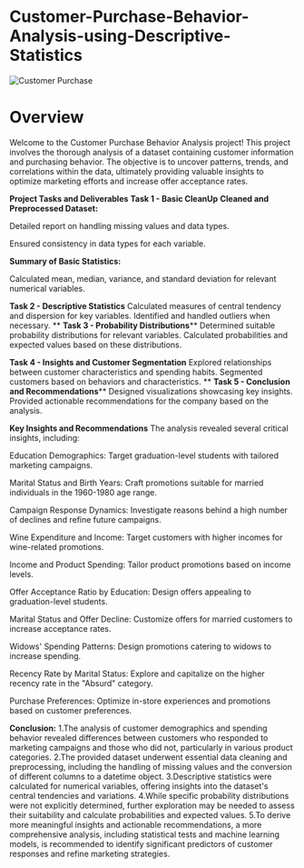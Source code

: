 # Customer-Purchase-Behavior-Analysis-using-Descriptive-Statistics 
![Customer Purchase](https://drive.google.com/uc?export=view&id=1PrLQOi1MKeAQbCmpzRJhzVhOWrT9PQG7)
# Overview
Welcome to the Customer Purchase Behavior Analysis project! This project involves the thorough analysis of a dataset containing customer information and purchasing behavior. The objective is to uncover patterns, trends, and correlations within the data, ultimately providing valuable insights to optimize marketing efforts and increase offer acceptance rates.

**Project Tasks and Deliverables**
**Task 1 - Basic CleanUp**
**Cleaned and Preprocessed Dataset:**

Detailed report on handling missing values and data types.

Ensured consistency in data types for each variable.

**Summary of Basic Statistics:**

Calculated mean, median, variance, and standard deviation for relevant numerical variables.

**Task 2 - Descriptive Statistics**
Calculated measures of central tendency and dispersion for key variables. Identified and handled outliers when necessary.
**
**Task 3 - Probability Distributions****
Determined suitable probability distributions for relevant variables. Calculated probabilities and expected values based on these distributions.

**Task 4 - Insights and Customer Segmentation**
Explored relationships between customer characteristics and spending habits. Segmented customers based on behaviors and characteristics.
**
**Task 5 - Conclusion and Recommendations****
Designed visualizations showcasing key insights. Provided actionable recommendations for the company based on the analysis.

**Key Insights and Recommendations**
The analysis revealed several critical insights, including:

Education Demographics: Target graduation-level students with tailored marketing campaigns.

Marital Status and Birth Years: Craft promotions suitable for married individuals in the 1960-1980 age range.

Campaign Response Dynamics: Investigate reasons behind a high number of declines and refine future campaigns.

Wine Expenditure and Income: Target customers with higher incomes for wine-related promotions.

Income and Product Spending: Tailor product promotions based on income levels.

Offer Acceptance Ratio by Education: Design offers appealing to graduation-level students.

Marital Status and Offer Decline: Customize offers for married customers to increase acceptance rates.

Widows' Spending Patterns: Design promotions catering to widows to increase spending.

Recency Rate by Marital Status: Explore and capitalize on the higher recency rate in the "Absurd" category.

Purchase Preferences: Optimize in-store experiences and promotions based on customer preferences.


**Conclusion:**
1.The analysis of customer demographics and spending behavior revealed differences between customers who responded to marketing campaigns and those who did not, particularly in various product categories.
2.The provided dataset underwent essential data cleaning and preprocessing, including the handling of missing values and the conversion of different columns to a datetime object.
3.Descriptive statistics were calculated for numerical variables, offering insights into the dataset's central tendencies and variations.
4.While specific probability distributions were not explicitly determined, further exploration may be needed to assess their suitability and calculate probabilities and expected values.
5.To derive more meaningful insights and actionable recommendations, a more comprehensive analysis, including statistical tests and machine learning models, is recommended to identify significant predictors of customer responses and refine marketing strategies.
